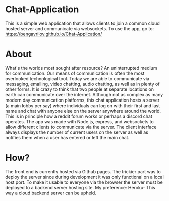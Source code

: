# Chat-Application
This is a simple web application that allows clients to join a common cloud hosted server and communicate via websockets. To use the app, go to: https://bengavrilov.github.io/Chat-Application/


# About #
What's the worlds most sought after resource? An uninterrupted medium for communication. Our means of communication is often the most overlooked technological tool. Today we are able to communicate via messaging, emailing, video chatting, audio chatting, as well as in plenty of other forms. It is crazy to think that two people at separate locations on earth can communicate over the internet. Although not as complex as many modern day communication platforms, this chat application hosts a server (a main lobby per say) where individuals can log on with their first and last name and chat with anyone else on the server anywhere around the world. This is in principle how a reddit forum works or perhaps a discord chat operates. The app was made with Node.js, express, and websockets to allow different clients to communicate via the server. The client interface always displays the number of current users on the server as well as notifies them when a user has entered or left the main chat.

# How? #
The front end is currently hosted via Github pages.
The trickier part was to deploy the server since during development it was only functional on a local host port. To make it usable to everyone via the browser the server must be deployed to a backend server hosting site. My preference: Heroku- This way a cloud backend server can be upheld.
